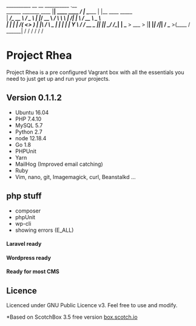 __________                      __                   __    __________ .__                     
\______   \_______   ____      |__|  ____    ____  _/  |_  \______   \|  |__    ____  _____   
 |     ___/\_  __ \ /  _ \     |  |_/ __ \ _/ ___\ \   __\  |       _/|  |  \ _/ __ \ \__  \  
 |    |     |  | \/(  <_> )    |  |\  ___/ \  \___  |  |    |    |   \|   Y  \\  ___/  / __ \_
 |____|     |__|    \____/ /\__|  | \___  > \___  > |__|    |____|_  /|___|  / \___  >(____  /
                           \______|     \/      \/                 \/      \/      \/      \/ 


# Project Rhea

Project Rhea is a pre configured Vagrant box with all the essentials you need to just get up and run your projects.

## Version 0.1.1.2

* Ubuntu 16.04
* PHP 7.4.10
* MySQL 5.7
* Python 2.7
* node 12.18.4
* Go 1.8
* PHPUnit
* Yarn
* MailHog (Improved email catching)
* Ruby
* Vim, nano, git, Imagemagick, curl, Beanstalkd ...


## php stuff
* composer
* phpUnit
* wp-cli
* showing errors (E_ALL)

#### Laravel ready
#### Wordpress ready
#### Ready for most CMS

## Licence
Licenced under GNU Public Licence v3. Feel free to use and modify.


*Based on ScotchBox 3.5 free version [box.scotch.io](https://box.scotch.io)


